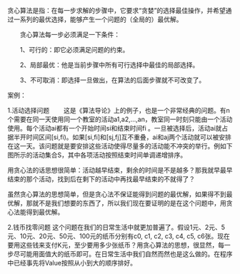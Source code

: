 贪心算法是指：在每一步求解的步骤中，它要求“贪婪”的选择最佳操作，并希望通过一系列的最优选择，能够产生一个问题的（全局的）最优解。

　　贪心算法每一步必须满足一下条件：

　　1、可行的：即它必须满足问题的约束。

　　2、局部最优：他是当前步骤中所有可行选择中最佳的局部选择。

　　3、不可取消：即选择一旦做出，在算法的后面步骤就不可改变了。

案例：

1.活动选择问题
 　　这是《算法导论》上的例子，也是一个非常经典的问题。有n个需要在同一天使用同一个教室的活动a1,a2,…,an，教室同一时刻只能由一个活动使用。每个活动ai都有一个开始时间si和结束时间fi 。一旦被选择后，活动ai就占据半开时间区间[si,fi)。如果[si,fi]和[sj,fj]互不重叠，ai和aj两个活动就可以被安排在这一天。该问题就是要安排这些活动使得尽量多的活动能不冲突的举行。例如下图所示的活动集合S，其中各项活动按照结束时间单调递增排序。

用贪心法的话思想很简单：活动越早结束，剩余的时间是不是越多？那我就早最早结束的那个活动，找到后在剩下的活动中再找最早结束的不就得了？

虽然贪心算法的思想简单，但是贪心法不保证能得到问题的最优解，如果得不到最优解，那就不是我们想要的东西了，所以我们现在要证明的是在这个问题中，用贪心法能得到最优解。

2.钱币找零问题
这个问题在我们的日常生活中就更加普遍了。假设1元、2元、5元、10元、20元、50元、100元的纸币分别有c0, c1, c2, c3, c4, c5, c6张。现在要用这些钱来支付K元，至少要用多少张纸币？用贪心算法的思想，很显然，每一步尽可能用面值大的纸币即可。在日常生活中我们自然而然也是这么做的。在程序中已经事先将Value按照从小到大的顺序排好。